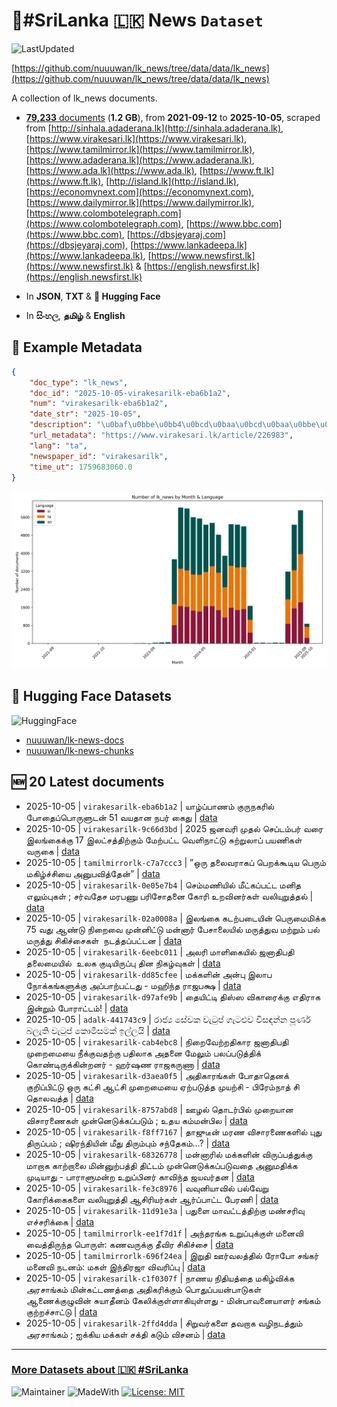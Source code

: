 # 📄#SriLanka 🇱🇰 News `Dataset`

![LastUpdated](https://img.shields.io/badge/last_updated-2025--10--06_00:17:59-green)

[https://github.com/nuuuwan/lk_news/tree/data/data/lk_news](https://github.com/nuuuwan/lk_news/tree/data/data/lk_news)

A collection of lk_news documents.

- [**79,233** documents](https://github.com/nuuuwan/lk_news/tree/data/data/lk_news) (**1.2 GB**), from **2021-09-12** to **2025-10-05**, scraped from [http://sinhala.adaderana.lk](http://sinhala.adaderana.lk), [https://www.virakesari.lk](https://www.virakesari.lk), [https://www.tamilmirror.lk](https://www.tamilmirror.lk), [https://www.adaderana.lk](https://www.adaderana.lk), [https://www.ada.lk](https://www.ada.lk), [https://www.ft.lk](https://www.ft.lk), [http://island.lk](http://island.lk), [https://economynext.com](https://economynext.com), [https://www.dailymirror.lk](https://www.dailymirror.lk), [https://www.colombotelegraph.com](https://www.colombotelegraph.com), [https://www.bbc.com](https://www.bbc.com), [https://dbsjeyaraj.com](https://dbsjeyaraj.com), [https://www.lankadeepa.lk](https://www.lankadeepa.lk), [https://www.newsfirst.lk](https://www.newsfirst.lk) & [https://english.newsfirst.lk](https://english.newsfirst.lk)

- In **JSON**, **TXT** & **🤗 Hugging Face**

- In **සිංහල**, **தமிழ்** & **English**

## 📝 Example Metadata

```json
{
    "doc_type": "lk_news",
    "doc_id": "2025-10-05-virakesarilk-eba6b1a2",
    "num": "virakesarilk-eba6b1a2",
    "date_str": "2025-10-05",
    "description": "\u0baf\u0bbe\u0bb4\u0bcd\u0baa\u0bcd\u0baa\u0bbe\u0ba3\u0bae\u0bcd \u0b95\u0bc1\u0bb0\u0bc1\u0ba8\u0b95\u0bb0\u0bbf\u0bb2\u0bcd \u0baa\u0bcb\u0ba4\u0bc8\u0baa\u0bcd\u0baa\u0bca\u0bb0\u0bc1\u0bb3\u0bc1\u0b9f\u0ba9\u0bcd 51 \u0bb5\u0baf\u0ba4\u0bbe\u0ba9 \u0ba8\u0baa\u0bb0\u0bcd \u0b95\u0bc8\u0ba4\u0bc1",
    "url_metadata": "https://www.virakesari.lk/article/226983",
    "lang": "ta",
    "newspaper_id": "virakesarilk",
    "time_ut": 1759683060.0
}
```

![Chart](https://raw.githubusercontent.com/nuuuwan/lk_news/refs/heads/data/data/lk_news/docs_by_month_and_lang.png)

## 🤗 Hugging Face Datasets

![HuggingFace](https://img.shields.io/badge/-HuggingFace-FDEE21?style=for-the-badge&logo=HuggingFace)

- [nuuuwan/lk-news-docs](https://huggingface.co/datasets/nuuuwan/lk-news-docs)
- [nuuuwan/lk-news-chunks](https://huggingface.co/datasets/nuuuwan/lk-news-chunks)

## 🆕 20 Latest documents

- 2025-10-05 | `virakesarilk-eba6b1a2` | யாழ்ப்பாணம் குருநகரில் போதைப்பொருளுடன் 51 வயதான நபர் கைது | [data](https://github.com/nuuuwan/lk_news/tree/data/data/lk_news/2020s/2025/2025-10-05-virakesarilk-eba6b1a2)
- 2025-10-05 | `virakesarilk-9c66d3bd` | 2025 ஜனவரி முதல் செப்டம்பர் வரை இலங்கைக்கு 17 இலட்சத்திற்கும் மேற்பட்ட வெளிநாட்டு சுற்றுலாப் பயணிகள் வருகை | [data](https://github.com/nuuuwan/lk_news/tree/data/data/lk_news/2020s/2025/2025-10-05-virakesarilk-9c66d3bd)
- 2025-10-05 | `tamilmirrorlk-c7a7ccc3` | ”ஒரு தலைவராகப் பெறக்கூடிய பெரும் மகிழ்ச்சியை அனுபவித்தேன்” | [data](https://github.com/nuuuwan/lk_news/tree/data/data/lk_news/2020s/2025/2025-10-05-tamilmirrorlk-c7a7ccc3)
- 2025-10-05 | `virakesarilk-0e05e7b4` | செம்மணியில் மீட்கப்பட்ட மனித எலும்புகள் ; சர்வதேச மரபணு பரிசோதனை கோரி உறவினர்கள் வலியுறுத்தல் | [data](https://github.com/nuuuwan/lk_news/tree/data/data/lk_news/2020s/2025/2025-10-05-virakesarilk-0e05e7b4)
- 2025-10-05 | `virakesarilk-02a0008a` | இலங்கை கடற்படையின் பெருமைமிக்க 75 வது ஆண்டு நிறைவை முன்னிட்டு மன்னார் பேசாலையில் மருத்துவ மற்றும் பல் மருத்து சிகிச்​சைகள்  நடத்தப்பட்டன | [data](https://github.com/nuuuwan/lk_news/tree/data/data/lk_news/2020s/2025/2025-10-05-virakesarilk-02a0008a)
- 2025-10-05 | `virakesarilk-6eebc011` | அலரி மாளிகையில்  ஜனாதிபதி தலைமையில்  உலக குடியிருப்பு தின நிகழ்வுகள் | [data](https://github.com/nuuuwan/lk_news/tree/data/data/lk_news/2020s/2025/2025-10-05-virakesarilk-6eebc011)
- 2025-10-05 | `virakesarilk-dd85cfee` | மக்களின் அன்பு இலாப நோக்கங்களுக்கு அப்பாற்பட்டது - மஹிந்த ராஜபக்ஷ | [data](https://github.com/nuuuwan/lk_news/tree/data/data/lk_news/2020s/2025/2025-10-05-virakesarilk-dd85cfee)
- 2025-10-05 | `virakesarilk-d97afe9b` | தையிட்டி திஸ்ஸ விகாரைக்கு எதிராக இன்றும் போராட்டம்! | [data](https://github.com/nuuuwan/lk_news/tree/data/data/lk_news/2020s/2025/2025-10-05-virakesarilk-d97afe9b)
- 2025-10-05 | `adalk-441743c9` | රාජ්‍ය සේවක වැටුප් ගැටළුව විසඳන්න පූර්ණ බලැති වැටුප් කොමිසමක් ඉල්ලයි | [data](https://github.com/nuuuwan/lk_news/tree/data/data/lk_news/2020s/2025/2025-10-05-adalk-441743c9)
- 2025-10-05 | `virakesarilk-cab4ebc8` | நிறைவேற்றதிகார ஜனாதிபதி முறைமையை நீக்குவதற்கு பதிலாக அதனை மேலும் பலப்படுத்திக் கொண்டிருக்கின்றனர் - ஹர்ஷண ராஜகருணா | [data](https://github.com/nuuuwan/lk_news/tree/data/data/lk_news/2020s/2025/2025-10-05-virakesarilk-cab4ebc8)
- 2025-10-05 | `virakesarilk-d3aea0f5` | அதிகாரங்கள் போதாதெனக் குறிப்பிட்டு ஒரு கட்சி ஆட்சி முறைமையை ஏற்படுத்த முயற்சி - பிரேம்நாத் சி தொலவத்த | [data](https://github.com/nuuuwan/lk_news/tree/data/data/lk_news/2020s/2025/2025-10-05-virakesarilk-d3aea0f5)
- 2025-10-05 | `virakesarilk-8757abd8` | ஊழல் தொடர்பில் முறையான விசாரணைகள் முன்னெடுக்கப்படும் ;  உதய கம்மன்பில | [data](https://github.com/nuuuwan/lk_news/tree/data/data/lk_news/2020s/2025/2025-10-05-virakesarilk-8757abd8)
- 2025-10-05 | `virakesarilk-f8ff7167` | தாஜுடீன் மரண விசாரணைகளில் புது திருப்பம் ; ஷிரந்தியின் மீது திரும்பும் சந்தேகம்…? | [data](https://github.com/nuuuwan/lk_news/tree/data/data/lk_news/2020s/2025/2025-10-05-virakesarilk-f8ff7167)
- 2025-10-05 | `virakesarilk-68326778` | மன்னாரில் மக்களின் விருப்பத்துக்கு மாறாக காற்றாலை மின்னுற்பத்தி திட்டம் முன்னெடுக்கப்படுவதை அனுமதிக்க முடியாது - பாராளுமன்ற உறுப்பினர் காவிந்த ஜயவர்தன | [data](https://github.com/nuuuwan/lk_news/tree/data/data/lk_news/2020s/2025/2025-10-05-virakesarilk-68326778)
- 2025-10-05 | `virakesarilk-fe3c8976` | வவுனியாவில் பல்வேறு கோரிக்கைகளை வலியுறுத்தி ஆசிரியர்கள் ஆர்ப்பாட்ட பேரணி | [data](https://github.com/nuuuwan/lk_news/tree/data/data/lk_news/2020s/2025/2025-10-05-virakesarilk-fe3c8976)
- 2025-10-05 | `virakesarilk-11d91e3a` | பதுளை மாவட்டத்திற்கு மண்சரிவு எச்சரிக்கை | [data](https://github.com/nuuuwan/lk_news/tree/data/data/lk_news/2020s/2025/2025-10-05-virakesarilk-11d91e3a)
- 2025-10-05 | `tamilmirrorlk-ee1f7d1f` | அந்தரங்க உறுப்புக்குள் மனைவி வைத்திருந்த பொருள்:   கணவருக்கு தீவிர சிகிச்சை | [data](https://github.com/nuuuwan/lk_news/tree/data/data/lk_news/2020s/2025/2025-10-05-tamilmirrorlk-ee1f7d1f)
- 2025-10-05 | `tamilmirrorlk-696f24ea` | இறுதி ஊர்வலத்தில் ரோபோ சங்கர் மனைவி நடனம்: மகள் இந்திரஜா விவரிப்பு | [data](https://github.com/nuuuwan/lk_news/tree/data/data/lk_news/2020s/2025/2025-10-05-tamilmirrorlk-696f24ea)
- 2025-10-05 | `virakesarilk-c1f0307f` | நாணய நிதியத்தை மகிழ்விக்க அரசாங்கம் மின்கட்டணத்தை அதிகரிக்கும் பொதுப்பயன்பாடுகள் ஆணைக்குழுவின் சுயாதீனம் கேலிக்குள்ளாகியுள்ளது - மின்பாவனையாளர் சங்கம் குற்றச்சாட்டு | [data](https://github.com/nuuuwan/lk_news/tree/data/data/lk_news/2020s/2025/2025-10-05-virakesarilk-c1f0307f)
- 2025-10-05 | `virakesarilk-2ffd4dda` | சிறுவர்களை தவறாக வழிநடத்தும் அரசாங்கம் ; ஐக்கிய மக்கள் சக்தி கடும் விசனம் | [data](https://github.com/nuuuwan/lk_news/tree/data/data/lk_news/2020s/2025/2025-10-05-virakesarilk-2ffd4dda)

---

### [More Datasets about 🇱🇰 #SriLanka](https://github.com/nuuuwan/lk_datasets)

![Maintainer](https://img.shields.io/badge/maintainer-nuuuwan-red)
![MadeWith](https://img.shields.io/badge/made_with-python-blue)
[![License: MIT](https://img.shields.io/badge/License-MIT-yellow.svg)](https://opensource.org/licenses/MIT)
